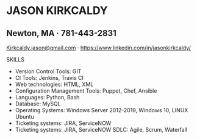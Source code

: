 # JASON KIRKCALDY #
## Newton, MA · 781-443-2831 ##
Kirkcaldy.jason@gmail.com · https://www.linkedin.com/in/jasonkirkcaldy/


SKILLS

* Version Control Tools: GIT
* CI Tools: Jenkins, Travis CI
* Web technologies: HTML, XML
* Configuration Management Tools: Puppet, Chef, Ansible
* Languages: Python, Bash
* Database: MySQL
* Operating Systems: Windows Server 2012-2019, Windows 10, LINUX Ubuntu
* Ticketing systems: JIRA, ServiceNOW
* Ticketing systems: JIRA, ServiceNOW
SDLC: Agile, Scrum, Waterfall








